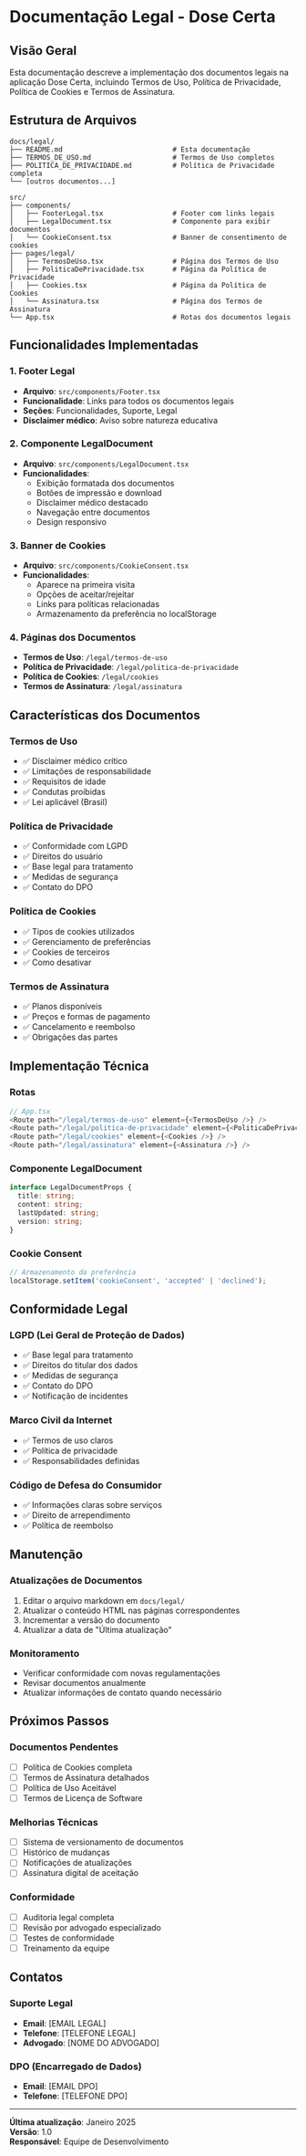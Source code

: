 # Documentação Legal - Dose Certa

## Visão Geral

Esta documentação descreve a implementação dos documentos legais na aplicação Dose Certa, incluindo Termos de Uso, Política de Privacidade, Política de Cookies e Termos de Assinatura.

## Estrutura de Arquivos

```
docs/legal/
├── README.md                           # Esta documentação
├── TERMOS_DE_USO.md                    # Termos de Uso completos
├── POLITICA_DE_PRIVACIDADE.md          # Política de Privacidade completa
└── [outros documentos...]

src/
├── components/
│   ├── FooterLegal.tsx                 # Footer com links legais
│   ├── LegalDocument.tsx               # Componente para exibir documentos
│   └── CookieConsent.tsx               # Banner de consentimento de cookies
├── pages/legal/
│   ├── TermosDeUso.tsx                 # Página dos Termos de Uso
│   ├── PoliticaDePrivacidade.tsx       # Página da Política de Privacidade
│   ├── Cookies.tsx                     # Página da Política de Cookies
│   └── Assinatura.tsx                  # Página dos Termos de Assinatura
└── App.tsx                             # Rotas dos documentos legais
```

## Funcionalidades Implementadas

### 1. Footer Legal
- **Arquivo**: `src/components/Footer.tsx`
- **Funcionalidade**: Links para todos os documentos legais
- **Seções**: Funcionalidades, Suporte, Legal
- **Disclaimer médico**: Aviso sobre natureza educativa

### 2. Componente LegalDocument
- **Arquivo**: `src/components/LegalDocument.tsx`
- **Funcionalidades**:
  - Exibição formatada dos documentos
  - Botões de impressão e download
  - Disclaimer médico destacado
  - Navegação entre documentos
  - Design responsivo

### 3. Banner de Cookies
- **Arquivo**: `src/components/CookieConsent.tsx`
- **Funcionalidades**:
  - Aparece na primeira visita
  - Opções de aceitar/rejeitar
  - Links para políticas relacionadas
  - Armazenamento da preferência no localStorage

### 4. Páginas dos Documentos
- **Termos de Uso**: `/legal/termos-de-uso`
- **Política de Privacidade**: `/legal/politica-de-privacidade`
- **Política de Cookies**: `/legal/cookies`
- **Termos de Assinatura**: `/legal/assinatura`

## Características dos Documentos

### Termos de Uso
- ✅ Disclaimer médico crítico
- ✅ Limitações de responsabilidade
- ✅ Requisitos de idade
- ✅ Condutas proibidas
- ✅ Lei aplicável (Brasil)

### Política de Privacidade
- ✅ Conformidade com LGPD
- ✅ Direitos do usuário
- ✅ Base legal para tratamento
- ✅ Medidas de segurança
- ✅ Contato do DPO

### Política de Cookies
- ✅ Tipos de cookies utilizados
- ✅ Gerenciamento de preferências
- ✅ Cookies de terceiros
- ✅ Como desativar

### Termos de Assinatura
- ✅ Planos disponíveis
- ✅ Preços e formas de pagamento
- ✅ Cancelamento e reembolso
- ✅ Obrigações das partes

## Implementação Técnica

### Rotas
```typescript
// App.tsx
<Route path="/legal/termos-de-uso" element={<TermosDeUso />} />
<Route path="/legal/politica-de-privacidade" element={<PoliticaDePrivacidade />} />
<Route path="/legal/cookies" element={<Cookies />} />
<Route path="/legal/assinatura" element={<Assinatura />} />
```

### Componente LegalDocument
```typescript
interface LegalDocumentProps {
  title: string;
  content: string;
  lastUpdated: string;
  version: string;
}
```

### Cookie Consent
```typescript
// Armazenamento da preferência
localStorage.setItem('cookieConsent', 'accepted' | 'declined');
```

## Conformidade Legal

### LGPD (Lei Geral de Proteção de Dados)
- ✅ Base legal para tratamento
- ✅ Direitos do titular dos dados
- ✅ Medidas de segurança
- ✅ Contato do DPO
- ✅ Notificação de incidentes

### Marco Civil da Internet
- ✅ Termos de uso claros
- ✅ Política de privacidade
- ✅ Responsabilidades definidas

### Código de Defesa do Consumidor
- ✅ Informações claras sobre serviços
- ✅ Direito de arrependimento
- ✅ Política de reembolso

## Manutenção

### Atualizações de Documentos
1. Editar o arquivo markdown em `docs/legal/`
2. Atualizar o conteúdo HTML nas páginas correspondentes
3. Incrementar a versão do documento
4. Atualizar a data de "Última atualização"

### Monitoramento
- Verificar conformidade com novas regulamentações
- Revisar documentos anualmente
- Atualizar informações de contato quando necessário

## Próximos Passos

### Documentos Pendentes
- [ ] Política de Cookies completa
- [ ] Termos de Assinatura detalhados
- [ ] Política de Uso Aceitável
- [ ] Termos de Licença de Software

### Melhorias Técnicas
- [ ] Sistema de versionamento de documentos
- [ ] Histórico de mudanças
- [ ] Notificações de atualizações
- [ ] Assinatura digital de aceitação

### Conformidade
- [ ] Auditoria legal completa
- [ ] Revisão por advogado especializado
- [ ] Testes de conformidade
- [ ] Treinamento da equipe

## Contatos

### Suporte Legal
- **Email**: [EMAIL LEGAL]
- **Telefone**: [TELEFONE LEGAL]
- **Advogado**: [NOME DO ADVOGADO]

### DPO (Encarregado de Dados)
- **Email**: [EMAIL DPO]
- **Telefone**: [TELEFONE DPO]

---

**Última atualização**: Janeiro 2025  
**Versão**: 1.0  
**Responsável**: Equipe de Desenvolvimento 
